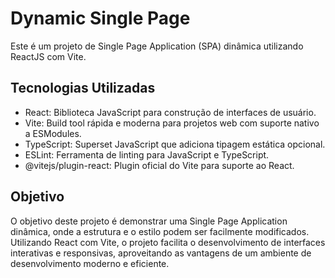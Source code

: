 # Dynamic Single Page
Este é um projeto de Single Page Application (SPA) dinâmica utilizando ReactJS com Vite.

## Tecnologias Utilizadas
- React: Biblioteca JavaScript para construção de interfaces de usuário.
- Vite: Build tool rápida e moderna para projetos web com suporte nativo a ESModules.
- TypeScript: Superset JavaScript que adiciona tipagem estática opcional.
- ESLint: Ferramenta de linting para JavaScript e TypeScript.
- @vitejs/plugin-react: Plugin oficial do Vite para suporte ao React.

## Objetivo
O objetivo deste projeto é demonstrar uma Single Page Application dinâmica, onde a estrutura e o estilo podem ser facilmente modificados. Utilizando React com Vite, o projeto facilita o desenvolvimento de interfaces interativas e responsivas, aproveitando as vantagens de um ambiente de desenvolvimento moderno e eficiente.
